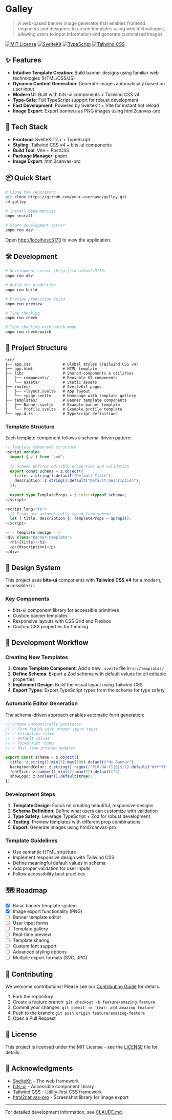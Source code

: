 # Galley

> A web-based banner image generator that enables frontend engineers and designers to create templates using web technologies, allowing users to input information and generate customized images.

[![MIT License](https://img.shields.io/badge/License-MIT-green.svg)](https://choosealicense.com/licenses/mit/)
[![SvelteKit](https://img.shields.io/badge/SvelteKit-FF3E00?logo=svelte&logoColor=white)](https://kit.svelte.dev/)
[![TypeScript](https://img.shields.io/badge/TypeScript-3178C6?logo=typescript&logoColor=white)](https://www.typescriptlang.org/)
[![Tailwind CSS](https://img.shields.io/badge/Tailwind_CSS-38B2AC?logo=tailwind-css&logoColor=white)](https://tailwindcss.com/)

## ✨ Features

- **Intuitive Template Creation**: Build banner designs using familiar web technologies (HTML/CSS/JS)
- **Dynamic Content Generation**: Generate images automatically based on user input
- **Modern UI**: Built with bits-ui components + Tailwind CSS v4
- **Type-Safe**: Full TypeScript support for robust development
- **Fast Development**: Powered by SvelteKit + Vite for instant hot reload
- **Image Export**: Export banners as PNG images using html2canvas-pro

## 🚀 Tech Stack

- **Frontend**: SvelteKit 2.x + TypeScript
- **Styling**: Tailwind CSS v4 + bits-ui components
- **Build Tool**: Vite + PostCSS
- **Package Manager**: pnpm
- **Image Export**: html2canvas-pro

## 📦 Quick Start

```bash
# Clone the repository
git clone https://github.com/your-username/galley.git
cd galley

# Install dependencies
pnpm install

# Start development server
pnpm run dev
```

Open [http://localhost:5173](http://localhost:5173) to view the application.

## 🛠 Development

```bash
# Development server (http://localhost:5173)
pnpm run dev

# Build for production
pnpm run build

# Preview production build
pnpm run preview

# Type checking
pnpm run check

# Type checking with watch mode
pnpm run check:watch
```

## 📁 Project Structure

```
src/
├── app.css              # Global styles (Tailwind CSS v4)
├── app.html             # HTML template
├── lib/                 # Shared components & utilities
│   ├── components/      # Reusable UI components
│   └── assets/          # Static assets
├── routes/              # SvelteKit pages
│   ├── +layout.svelte   # App layout
│   └── +page.svelte     # Homepage with template gallery
├── templates/           # Banner template components
│   ├── Banner.svelte    # Example banner template
│   └── Profile.svelte   # Example profile template
└── app.d.ts             # TypeScript definitions
```

### Template Structure

Each template component follows a schema-driven pattern:

```typescript
// Template component structure
<script module>
  import { z } from "zod";
  
  // Schema defines editable properties and validation
  export const schema = z.object({
    title: z.string().default("Default Title"),
    description: z.string().default("Default Description"),
  });
  
  export type TemplateProps = z.infer<typeof schema>;
</script>

<script lang="ts">
  // Props are automatically typed from schema
  let { title, description }: TemplateProps = $props();
</script>

<!-- Template design -->
<div class="banner-template">
  <h1>{title}</h1>
  <p>{description}</p>
</div>
```

## 🎨 Design System

This project uses **bits-ui** components with **Tailwind CSS v4** for a modern, accessible UI.

### Key Components
- bits-ui component library for accessible primitives
- Custom banner templates
- Responsive layouts with CSS Grid and Flexbox
- Custom CSS properties for theming

## 🔄 Development Workflow

### Creating New Templates

1. **Create Template Component**: Add a new `.svelte` file in `src/templates/`
2. **Define Schema**: Export a Zod schema with default values for all editable properties
3. **Implement Design**: Build the visual layout using Tailwind CSS
4. **Export Types**: Export TypeScript types from the schema for type safety

### Automatic Editor Generation

The schema-driven approach enables automatic form generation:

```typescript
// Schema automatically generates:
// ✅ Form fields with proper input types
// ✅ Validation rules
// ✅ Default values
// ✅ TypeScript types
// ✅ Real-time preview updates

export const schema = z.object({
  title: z.string().min(1).max(100).default("My Banner"),
  backgroundColor: z.string().regex(/^#[0-9A-F]{6}$/i).default("#ffffff"),
  fontSize: z.number().min(12).max(72).default(24),
  showLogo: z.boolean().default(true),
});
```

### Development Steps

1. **Template Design**: Focus on creating beautiful, responsive designs
2. **Schema Definition**: Define what users can customize with validation
3. **Type Safety**: Leverage TypeScript + Zod for robust development
4. **Testing**: Preview templates with different prop combinations
5. **Export**: Generate images using html2canvas-pro

### Template Guidelines

- Use semantic HTML structure
- Implement responsive design with Tailwind CSS
- Define meaningful default values in schema
- Add proper validation for user inputs
- Follow accessibility best practices

## 🗺 Roadmap

- [x] Basic banner template system
- [x] Image export functionality (PNG)
- [ ] Banner template editor
- [ ] User input forms
- [ ] Template gallery
- [ ] Real-time preview
- [ ] Template sharing
- [ ] Custom font support
- [ ] Advanced styling options
- [ ] Multiple export formats (SVG, JPG)

## 🤝 Contributing

We welcome contributions! Please see our [Contributing Guide](CONTRIBUTING.md) for details.

1. Fork the repository
2. Create a feature branch: `git checkout -b feature/amazing-feature`
3. Commit your changes: `git commit -m 'feat: add amazing feature'`
4. Push to the branch: `git push origin feature/amazing-feature`
5. Open a Pull Request

## 📄 License

This project is licensed under the MIT License - see the [LICENSE](LICENSE) file for details.

## 🙏 Acknowledgments

- [SvelteKit](https://kit.svelte.dev/) - The web framework
- [bits-ui](https://www.bits-ui.com/) - Accessible component library
- [Tailwind CSS](https://tailwindcss.com/) - Utility-first CSS framework
- [html2canvas-pro](https://html2canvas.hertzen.com/) - Screenshot library for image export

---

For detailed development information, see [CLAUDE.md](./CLAUDE.md).
